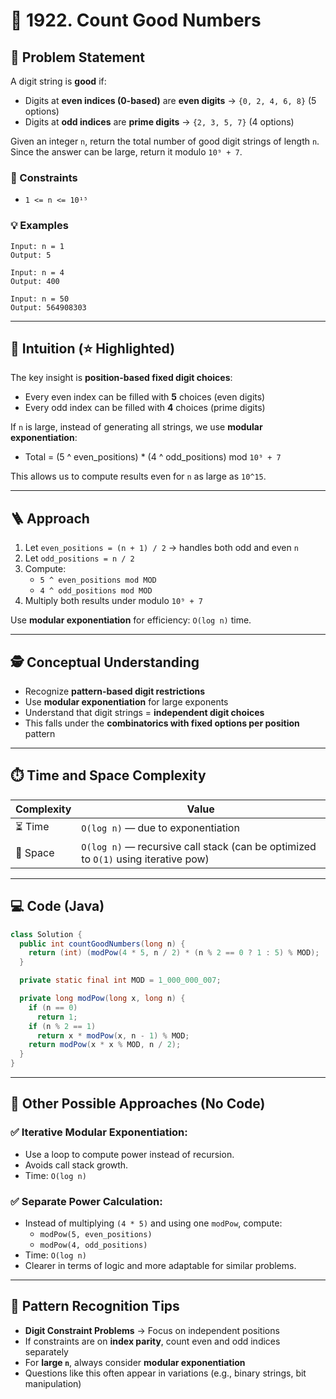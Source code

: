# 🧮 1922. Count Good Numbers

## 📌 Problem Statement
A digit string is **good** if:
- Digits at **even indices (0-based)** are **even digits** → `{0, 2, 4, 6, 8}` (5 options)
- Digits at **odd indices** are **prime digits** → `{2, 3, 5, 7}` (4 options)

Given an integer `n`, return the total number of good digit strings of length `n`. Since the answer can be large, return it modulo `10⁹ + 7`.

### 🔐 Constraints
- `1 <= n <= 10¹⁵`

### 💡 Examples
```
Input: n = 1
Output: 5

Input: n = 4
Output: 400

Input: n = 50
Output: 564908303
```

---

## 🧠 Intuition (⭐ Highlighted)
The key insight is **position-based fixed digit choices**:
- Every even index can be filled with **5** choices (even digits)
- Every odd index can be filled with **4** choices (prime digits)

If `n` is large, instead of generating all strings, we use **modular exponentiation**:
- Total = (5 ^ even_positions) * (4 ^ odd_positions) mod `10⁹ + 7`

This allows us to compute results even for `n` as large as `10^15`.

---

## 🪜 Approach
1. Let `even_positions = (n + 1) / 2` → handles both odd and even `n`
2. Let `odd_positions = n / 2`
3. Compute:
   - `5 ^ even_positions mod MOD`
   - `4 ^ odd_positions mod MOD`
4. Multiply both results under modulo `10⁹ + 7`

Use **modular exponentiation** for efficiency: `O(log n)` time.

---

## 🕵️ Conceptual Understanding
- Recognize **pattern-based digit restrictions**
- Use **modular exponentiation** for large exponents
- Understand that digit strings = **independent digit choices**
- This falls under the **combinatorics with fixed options per position** pattern

---

## ⏱️ Time and Space Complexity

| Complexity | Value     |
|------------|-----------|
| ⏳ Time     | `O(log n)` — due to exponentiation |
| 🪫 Space    | `O(log n)` — recursive call stack (can be optimized to `O(1)` using iterative pow) |

---

## 💻 Code (Java)
```java
class Solution {
  public int countGoodNumbers(long n) {
    return (int) (modPow(4 * 5, n / 2) * (n % 2 == 0 ? 1 : 5) % MOD);
  }

  private static final int MOD = 1_000_000_007;

  private long modPow(long x, long n) {
    if (n == 0)
      return 1;
    if (n % 2 == 1)
      return x * modPow(x, n - 1) % MOD;
    return modPow(x * x % MOD, n / 2);
  }
}
```

---

## 🔄 Other Possible Approaches (No Code)

### ✅ Iterative Modular Exponentiation:
- Use a loop to compute power instead of recursion.
- Avoids call stack growth.
- Time: `O(log n)`

### ✅ Separate Power Calculation:
- Instead of multiplying `(4 * 5)` and using one `modPow`, compute:
  - `modPow(5, even_positions)`
  - `modPow(4, odd_positions)`
- Time: `O(log n)`  
- Clearer in terms of logic and more adaptable for similar problems.

---

## 🧠 Pattern Recognition Tips

- **Digit Constraint Problems** → Focus on independent positions
- If constraints are on **index parity**, count even and odd indices separately
- For **large `n`**, always consider **modular exponentiation**
- Questions like this often appear in variations (e.g., binary strings, bit manipulation)